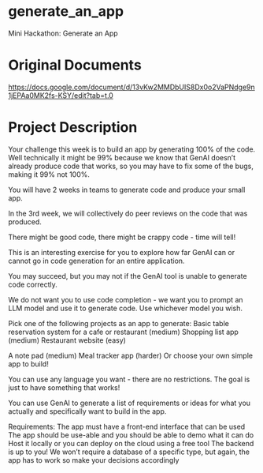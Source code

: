 # generate_an_app
Mini Hackathon: Generate an App

# Original Documents
https://docs.google.com/document/d/13vKw2MMDbUIS8Dx0o2VaPNdge9n1jEPAa0MK2fs-KSY/edit?tab=t.0

# Project Description

Your challenge this week is to build an app by generating 100% of the code. Well technically it might be 99% because we know that GenAI doesn’t already produce code that works, so you may have to fix some of the bugs, making it 99% not 100%.

You will have 2 weeks in teams to generate code and produce your small app.

In the 3rd week, we will collectively do peer reviews on the code that was produced.

There might be good code, there might be crappy code - time will tell!

This is an interesting exercise for you to explore how far GenAI can or cannot go in code generation for an entire application.

You may succeed, but you may not if the GenAI tool is unable to generate code correctly.

We do not want you to use code completion - we want you to prompt an LLM model and use it to generate code. Use whichever model you wish.

Pick one of the following projects as an app to generate:
Basic table reservation system for a cafe or restaurant (medium)
Shopping list app (medium)
Restaurant website (easy)


A note pad (medium)
Meal tracker app (harder)
Or choose your own simple app to build!

You can use any language you want - there are no restrictions. The goal is just to have something that works!

You can use GenAI to generate a list of requirements or ideas for what you actually and specifically want to build in the app.

Requirements:
The app must have a front-end interface that can be used
The app should be use-able and you should be able to demo what it can do
Host it locally or you can deploy on the cloud using a free tool
The backend is up to you! We won’t require a database of a specific type, but again, the app has to work so make your decisions accordingly


